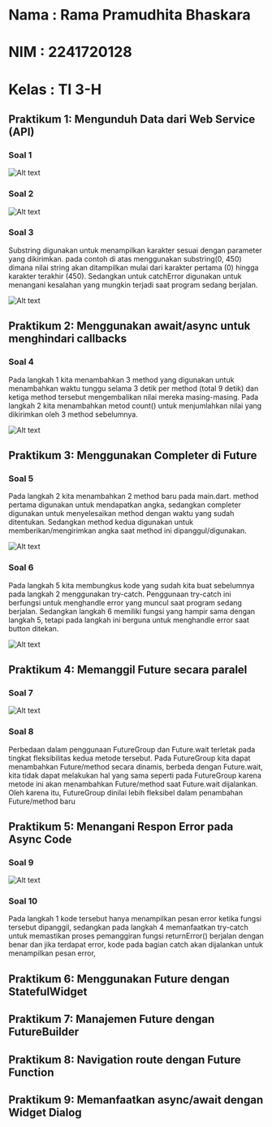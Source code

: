 # Nama : Rama Pramudhita Bhaskara
# NIM : 2241720128
# Kelas : TI 3-H

## Praktikum 1: Mengunduh Data dari Web Service (API)
### Soal 1
![Alt text](assets\img\soal1.png)
### Soal 2
![Alt text](assets\img\soal2.png)
### Soal 3
Substring digunakan untuk menampilkan karakter sesuai dengan parameter yang dikirimkan. pada contoh di atas menggunakan substring(0, 450) dimana nilai string akan ditampilkan mulai dari karakter pertama (0) hingga karakter terakhir (450). Sedangkan untuk catchError digunakan untuk menangani kesalahan yang mungkin terjadi saat program sedang berjalan.

![Alt text](assets\img\soal3.png)

## Praktikum 2: Menggunakan await/async untuk menghindari callbacks
### Soal 4
Pada langkah 1 kita menambahkan 3 method yang digunakan untuk menambahkan waktu tunggu selama 3 detik per method (total 9 detik) dan ketiga method tersebut mengembalikan nilai mereka masing-masing. Pada langkah 2 kita menambahkan metod count() untuk menjumlahkan nilai yang dikirimkan oleh 3 method sebelumnya.

![Alt text](assets\img\soal4.gif)

## Praktikum 3: Menggunakan Completer di Future
### Soal 5
Pada langkah 2 kita menambahkan 2 method baru pada main.dart. method pertama digunakan untuk mendapatkan angka, sedangkan completer digunakan untuk menyelesaikan method dengan waktu yang sudah ditentukan. Sedangkan method kedua digunakan untuk memberikan/mengirimkan angka saat method ini dipanggul/digunakan.

![Alt text](assets\img\soal5.gif)

### Soal 6
Pada langkah 5 kita membungkus kode yang sudah kita buat sebelumnya pada langkah 2 menggunakan try-catch. Penggunaan try-catch ini berfungsi untuk menghandle error yang muncul saat program sedang berjalan. Sedangkan langkah 6 memiliki fungsi yang hampir sama dengan langkah 5, tetapi pada langkah ini berguna untuk menghandle error saat button ditekan.

![Alt text](assets\img\soal6.gif)

## Praktikum 4: Memanggil Future secara paralel
### Soal 7
![Alt text](assets\img\soal7.gif)

### Soal 8
Perbedaan dalam penggunaan FutureGroup dan Future.wait terletak pada tingkat fleksibilitas kedua metode tersebut. Pada FutureGroup kita dapat menambahkan Future/method secara dinamis, berbeda dengan Future.wait, kita tidak dapat melakukan hal yang sama seperti pada FutureGroup karena metode ini akan menambahkan Future/method saat Future.wait dijalankan. Oleh karena itu, FutureGroup dinilai lebih fleksibel dalam penambahan Future/method baru

## Praktikum 5: Menangani Respon Error pada Async Code
### Soal 9
![Alt text](assets\img\soal9.gif)

### Soal 10
Pada langkah 1 kode tersebut hanya menampilkan pesan error ketika fungsi tersebut dipanggil, sedangkan pada langkah 4 memanfaatkan try-catch untuk memastikan proses pemanggiran fungsi returnError() berjalan dengan benar dan jika terdapat error, kode pada bagian catch akan dijalankan untuk menampilkan pesan error,


## Praktikum 6: Menggunakan Future dengan StatefulWidget

## Praktikum 7: Manajemen Future dengan FutureBuilder

## Praktikum 8: Navigation route dengan Future Function

## Praktikum 9: Memanfaatkan async/await dengan Widget Dialog